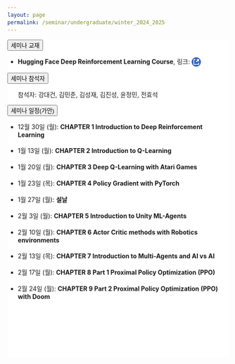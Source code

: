 ```yaml
---
layout: page
permalink: /seminar/undergraduate/winter_2024_2025
---
```


<section>
    <div class="cw-content container-fluid">
        <div class="cyw-container">
            <div class="container">
                <!--Start Container Div-->
                <div style="background-color:white;" class="container-fluid">
                    <!--Start Content Grid-->
                    <section class="row content" style="padding-bottom:100px">
                        <section class="content-wrapper title-section">
                        <!-- <h2 class="title-level-1">Projects</h2> -->
                        </section>
                        <section style="width:100%" class="content-wrapper">
                            <article>
                                <button class="accordion">세미나 교재</button>
                                <div class="panel article-content-1">
                                    <ul>
                                        <li>
                                            <strong>Hugging Face Deep Reinforcement Learning Course</strong>,
                                            링크: <a href="https://huggingface.co/learn/deep-rl-course/unit0/introduction"
                                               target="_blank">
                                                <img src="/assets/images/external_link.png" style="width: 1.5em;vertical-align:middle;"/>
                                            </a>
                                        </li>
                                    </ul>
                                </div>
                            </article>
                        </section>
                        <section style="width:100%" class="content-wrapper">
                            <article>
                                <button class="accordion">세미나 참석자</button>
                                <div class="panel article-content-1">
                                    <ul>참석자: 강대건, 김민준, 김성재, 김진성, 윤정민, 전효석</ul>
                                </div>
                            </article>
                        </section>
                        <section style="width:100%" class="content-wrapper">
                            <article>
                                <button class="accordion">세미나 일정(가안)</button>
                                <div class="panel article-content-1">
                                    <ul>
                                        <li>12월 30일 (월): <strong>CHAPTER 1 Introduction to Deep Reinforcement Learning</strong></li>
                                        <br/>
                                        <li> 1월  13일 (월): <strong>CHAPTER 2 Introduction to Q-Learning</strong></li>
                                        <br/>
                                        <li> 1월  20일 (월): <strong>CHAPTER 3 Deep Q-Learning with Atari Games</strong></li>
                                        <br/>
                                        <li> 1월  23일 (목): <strong>CHAPTER 4 Policy Gradient with PyTorch</strong></li>                    
                                        <br/>
                                        <li> 1월  27일 (월): <strong>설날</strong></li>
                                        <br/>
                                        <li> 2월  3일 (월): <strong>CHAPTER 5 Introduction to Unity ML-Agents</strong></li>
                                        <br/>
                                        <li> 2월  10일 (월): <strong>CHAPTER 6 Actor Critic methods with Robotics environments</strong></li>
                                        <br/>
                                        <li> 2월  13일 (목): <strong>CHAPTER 7 Introduction to Multi-Agents and AI vs AI</strong></li>
                                        <br/>                                        
                                        <li> 2월  17일 (월): <strong>CHAPTER 8 Part 1 Proximal Policy Optimization (PPO)</strong></li>
                                        <br/>
                                        <li> 2월  24일 (월): <strong>CHAPTER 9 Part 2 Proximal Policy Optimization (PPO) with Doom</strong></li>
                                    </ul>
                                </div>
                            </article>
                            <br/>
                        </section>
                    </section>
                </div>
                <!--End Content Grid-->
            </div>
        </div>
    </div>
</section>

<script type="text/javascript">
    var acc = document.getElementsByClassName("accordion");

    for (var i = 0; i < acc.length; i++) {
        acc[i].addEventListener("click", function () {
            this.classList.toggle("acc_active");
            var panel = this.nextElementSibling;
            if (panel.style.maxHeight) {
                panel.style.maxHeight = null;
            } else {
                panel.style.maxHeight = panel.scrollHeight + "px";
            }
        });
    }

    for (var i = 0; i < acc.length; i++) {
        acc[i].click();
    }
</script>
